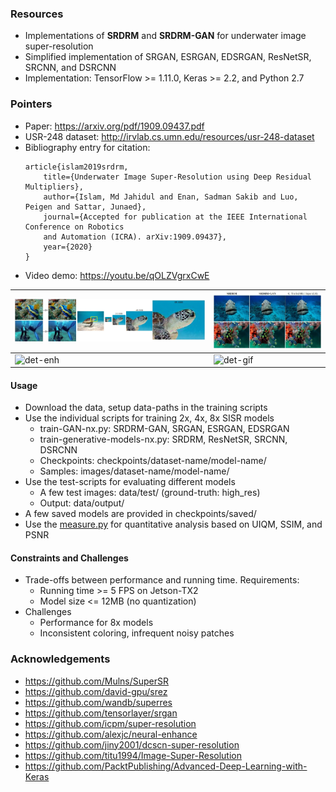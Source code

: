 ### Resources
- Implementations of **SRDRM** and **SRDRM-GAN** for underwater image super-resolution
- Simplified implementation of SRGAN, ESRGAN, EDSRGAN, ResNetSR, SRCNN, and DSRCNN
- Implementation: TensorFlow >= 1.11.0, Keras >= 2.2, and Python 2.7
  


### Pointers
- Paper: https://arxiv.org/pdf/1909.09437.pdf
- USR-248 dataset: http://irvlab.cs.umn.edu/resources/usr-248-dataset
- Bibliography entry for citation:
	```
	article{islam2019srdrm,
	    title={Underwater Image Super-Resolution using Deep Residual Multipliers},
	    author={Islam, Md Jahidul and Enan, Sadman Sakib and Luo, Peigen and Sattar, Junaed},
	    journal={Accepted for publication at the IEEE International Conference on Robotics 
	    and Automation (ICRA). arXiv:1909.09437},
	    year={2020}
	}
	```
- Video demo: https://youtu.be/qOLZVgrxCwE
 
| ![img1](/data/fig1b.jpg) | ![img2](/data/col.jpg) |
|:--------------------|:--------------------|
| ![det-enh](/data/2x.gif) | ![det-gif](/data/4x.gif) |

#### Usage
- Download the data, setup data-paths in the training scripts
- Use the individual scripts for training 2x, 4x, 8x SISR models 
	- train-GAN-nx.py: SRDRM-GAN, SRGAN, ESRGAN, EDSRGAN
	- train-generative-models-nx.py: SRDRM, ResNetSR, SRCNN, DSRCNN
	- Checkpoints: checkpoints/dataset-name/model-name/
	- Samples: images/dataset-name/model-name/
- Use the test-scripts for evaluating different models
	- A few test images: data/test/ (ground-truth: high_res)
	- Output: data/output/ 
- A few saved models are provided in checkpoints/saved/
- Use the [measure.py](measure.py) for quantitative analysis based on UIQM, SSIM, and PSNR 

#### Constraints and Challenges
- Trade-offs between performance and running time. Requirements:
	- Running time >= 5 FPS on Jetson-TX2 
	- Model size <= 12MB (no quantization) 
- Challenges
	- Performance for 8x models
	- Inconsistent coloring, infrequent noisy patches

### Acknowledgements
- https://github.com/Mulns/SuperSR
- https://github.com/david-gpu/srez
- https://github.com/wandb/superres
- https://github.com/tensorlayer/srgan
- https://github.com/icpm/super-resolution
- https://github.com/alexjc/neural-enhance
- https://github.com/jiny2001/dcscn-super-resolution
- https://github.com/titu1994/Image-Super-Resolution
- https://github.com/PacktPublishing/Advanced-Deep-Learning-with-Keras




